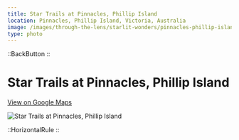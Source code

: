 ```yaml
---
title: Star Trails at Pinnacles, Phillip Island
location: Pinnacles, Phillip Island, Victoria, Australia
image: /images/through-the-lens/starlit-wonders/pinnacles-phillip-island.jpg
type: photo
---
```


::BackButton
::

# Star Trails at Pinnacles, Phillip Island

<a href="https://www.google.com/maps/search/?api=1&query=Pinnacles,+Phillip+Island,+Victoria,+Australia" target="_blank" rel="noopener noreferrer">View on Google Maps</a>

![Star Trails at Pinnacles, Phillip Island](/images/through-the-lens/starlit-wonders/pinnacles-phillip-island.jpg)

<div class="mb-8"></div>

::HorizontalRule
::
